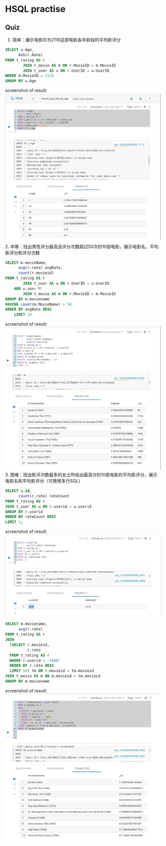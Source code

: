 # HSQL practise

## Quiz

1. 简单：展示电影ID为2116这部电影各年龄段的平均影评分

  ```sql
  SELECT u.Age,
        AVG(r.Rate)
  FROM t_rating AS r
          JOIN t_movie AS m ON r.MovieID = m.MovieID
          JOIN t_user AS u ON r.UserID = u.UserID
  WHERE m.MovieID = 2116
  GROUP BY u.Age
  ```

  screenshot of result:  
  ![screenshot - 1](doc/1.jpg)
2. 中等：找出男性评分最高且评分次数超过50次的10部电影，展示电影名，平均影评分和评分次数  

  ```sql
  SELECT m.movieName,
        avg(r.rate) avgRate,
        count(r.movieid)
  FROM t_rating AS r
          JOIN t_user AS u ON r.UserID = u.UserID
      AND u.sex='M'
          JOIN t_movie AS m ON r.MovieID = m.MovieID
  GROUP BY m.moviename
  HAVING count(m.MovieName) > 50
  ORDER BY avgRate DESC
      LIMIT 10
  ```

  screenshot of result:  
  ![screenshot - 2](doc/2.jpg)
3. 困难：找出影评次数最多的女士所给出最高分的10部电影的平均影评分，展示电影名和平均影评分（可使用多行SQL）  

  ```sql
  SELECT u.id,
        count(r.rate) rateCount
  FROM t_rating AS r
  JOIN t_user AS u ON r.userid = u.userid
  GROUP BY r.userid
  ORDER BY rateCount DESC
  LIMIT 1;
  ```

  screenshot of result:  
  ![screenshot - 3-1](doc/3-1.png)

  ```sql
  SELECT m.moviename,
        avg(r.rate)
  FROM t_rating AS r
  JOIN
    (SELECT r.movieid,
            r.rate
    FROM t_rating AS r
    WHERE r.userid = '4169'
    ORDER BY r.rate DESC
    LIMIT 10) tm ON r.movieid = tm.movieid
  JOIN t_movie AS m ON m.movieid = tm.movieid
  GROUP BY m.moviename
  ```

  screenshot of result:  
  ![screenshot - 1](doc/3-2.png)
